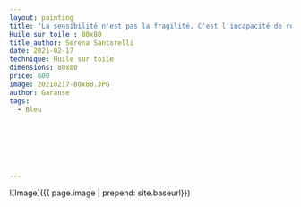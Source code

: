 ```yaml
---
layout: painting
title: "La sensibilité n'est pas la fragilité. C'est l'incapacité de rester superficielle. C'est aller toujours au fond, dans les choses, dans les personnes, dans les émotions."  
Huile sur toile : 80x80                    
title_author: Serena Santorelli                                              
date: 2021-02-17 
technique: Huile sur toile 
dimensions: 80x80
price: 600
image: 20210217-80x80.JPG
author: Garanse
tags:
  - Bleu
  
  
  
  
  
  
  
---
```

![Image]({{ page.image | prepend: site.baseurl}})

